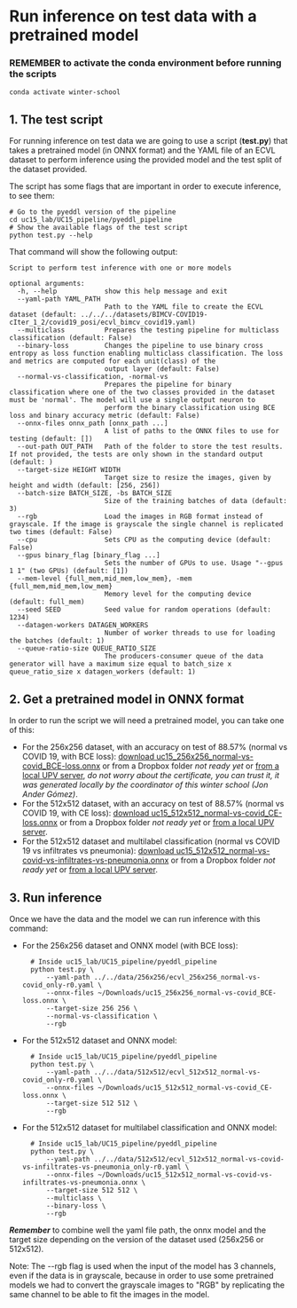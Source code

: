 # Run inference on test data with a pretrained model

### REMEMBER to activate the conda environment before running the scripts

    conda activate winter-school

## 1. The test script
For running inference on test data we are going to use a script (**test.py**) that takes a pretrained model (in ONNX format) and the YAML file
of an ECVL dataset to perform inference using the provided model and the test split of the dataset provided.

The script has some flags that are important in order to execute inference, to see them:

    # Go to the pyeddl version of the pipeline
    cd uc15_lab/UC15_pipeline/pyeddl_pipeline
    # Show the available flags of the test script
    python test.py --help

That command will show the following output:

    Script to perform test inference with one or more models

    optional arguments:
      -h, --help            show this help message and exit
      --yaml-path YAML_PATH
                            Path to the YAML file to create the ECVL dataset (default: ../../../datasets/BIMCV-COVID19-cIter_1_2/covid19_posi/ecvl_bimcv_covid19.yaml)
      --multiclass          Prepares the testing pipeline for multiclass classification (default: False)
      --binary-loss         Changes the pipeline to use binary cross entropy as loss function enabling multiclass classification. The loss and metrics are computed for each unit(class) of the
                            output layer (default: False)
      --normal-vs-classification, -normal-vs
                            Prepares the pipeline for binary classification where one of the two classes provided in the dataset must be 'normal'. The model will use a single output neuron to
                            perform the binary classification using BCE loss and binary accuracy metric (default: False)
      --onnx-files onnx_path [onnx_path ...]
                            A list of paths to the ONNX files to use for testing (default: [])
      --out-path OUT_PATH   Path of the folder to store the test results. If not provided, the tests are only shown in the standard output (default: )
      --target-size HEIGHT WIDTH
                            Target size to resize the images, given by height and width (default: [256, 256])
      --batch-size BATCH_SIZE, -bs BATCH_SIZE
                            Size of the training batches of data (default: 3)
      --rgb                 Load the images in RGB format instead of grayscale. If the image is grayscale the single channel is replicated two times (default: False)
      --cpu                 Sets CPU as the computing device (default: False)
      --gpus binary_flag [binary_flag ...]
                            Sets the number of GPUs to use. Usage "--gpus 1 1" (two GPUs) (default: [1])
      --mem-level {full_mem,mid_mem,low_mem}, -mem {full_mem,mid_mem,low_mem}
                            Memory level for the computing device (default: full_mem)
      --seed SEED           Seed value for random operations (default: 1234)
      --datagen-workers DATAGEN_WORKERS
                            Number of worker threads to use for loading the batches (default: 1)
      --queue-ratio-size QUEUE_RATIO_SIZE
                            The producers-consumer queue of the data generator will have a maximum size equal to batch_size x queue_ratio_size x datagen_workers (default: 1)

## 2. Get a pretrained model in ONNX format
In order to run the script we will need a pretrained model, you can take one of this:
- For the 256x256 dataset, with an accuracy on test of 88.57% (normal vs COVID 19, with BCE loss): [download uc15_256x256_normal-vs-covid_BCE-loss.onnx](https://upvedues-my.sharepoint.com/:u:/g/personal/salcarpo_upv_edu_es/ERjdPkf8_89Oh0wADBdC-jwB6mHbgzoztiwGdtefnlAsJw?e=3N1SpM)
  or from a Dropbox folder _not ready yet_
  or [from a local UPV server](https://clocalprog.dsic.upv.es/winter-school/data/uc15_256x256_normal-vs-covid_BCE-loss.onnx),
  _do not worry about the certificate, you can trust it, it was generated locally by the coordinator of this winter school (Jon Ander G&oacute;mez)_.
- For the 512x512 dataset, with an accuracy on test of 88.57% (normal vs COVID 19, with CE loss): [download uc15_512x512_normal-vs-covid_CE-loss.onnx](https://upvedues-my.sharepoint.com/:u:/g/personal/salcarpo_upv_edu_es/EaLfcNGvMlFElO9Ml0-GI2UBxLxG5nOLVRBPgZe7F8S9rA?e=zMhyDj)
  or from a Dropbox folder _not ready yet_
  or [from a local UPV server](https://clocalprog.dsic.upv.es/winter-school/data/uc15_512x512_normal-vs-covid_CE-loss.onnx).
- For the 512x512 dataset and multilabel classification (normal vs COVID 19 vs infiltrates vs pneumonia): [download uc15_512x512_normal-vs-covid-vs-infiltrates-vs-pneumonia.onnx](https://upvedues-my.sharepoint.com/:u:/g/personal/salcarpo_upv_edu_es/EWaFqI3auQlGuTIqhM-9lSEBkjq9_h0XFplSfakXBDX7fw?e=WDeAhb)
  or from a Dropbox folder _not ready yet_
  or [from a local UPV server](https://clocalprog.dsic.upv.es/winter-school/data/uc15_512x512_normal-vs-covid-vs-infiltrates-vs-pneumonia.onnx).

## 3. Run inference
Once we have the data and the model we can run inference with this command:
- For the 256x256 dataset and ONNX model (with BCE loss):

        # Inside uc15_lab/UC15_pipeline/pyeddl_pipeline
        python test.py \
            --yaml-path ../../data/256x256/ecvl_256x256_normal-vs-covid_only-r0.yaml \
            --onnx-files ~/Downloads/uc15_256x256_normal-vs-covid_BCE-loss.onnx \
            --target-size 256 256 \
            --normal-vs-classification \
            --rgb
        
- For the 512x512 dataset and ONNX model:

        # Inside uc15_lab/UC15_pipeline/pyeddl_pipeline
        python test.py \
            --yaml-path ../../data/512x512/ecvl_512x512_normal-vs-covid_only-r0.yaml \
            --onnx-files ~/Downloads/uc15_512x512_normal-vs-covid_CE-loss.onnx \
            --target-size 512 512 \
            --rgb

- For the 512x512 dataset for multilabel classification and ONNX model:

        # Inside uc15_lab/UC15_pipeline/pyeddl_pipeline
        python test.py \
            --yaml-path ../../data/512x512/ecvl_512x512_normal-vs-covid-vs-infiltrates-vs-pneumonia_only-r0.yaml \
            --onnx-files ~/Downloads/uc15_512x512_normal-vs-covid-vs-infiltrates-vs-pneumonia.onnx \
            --target-size 512 512 \
            --multiclass \
            --binary-loss \
            --rgb

***Remember*** to combine well the yaml file path, the onnx model and the target size depending on the version of the dataset used (256x256 or 512x512).

Note: The --rgb flag is used when the input of the model has 3 channels, even if the data is in grayscale, because in order to use some pretrained models
we had to convert the grayscale images to "RGB" by replicating the same channel to be able to fit the images in the model.
